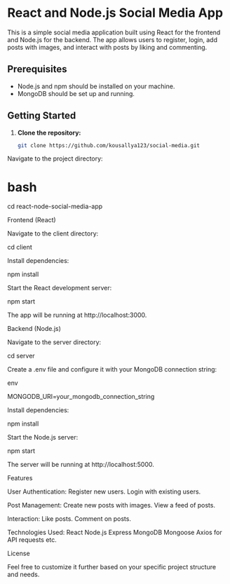 # React and Node.js Social Media App

This is a simple social media application built using React for the frontend and Node.js for the backend. The app allows users to register, login, add posts with images, and interact with posts by liking and commenting.

## Prerequisites

- Node.js and npm should be installed on your machine.
- MongoDB should be set up and running.

## Getting Started

1. **Clone the repository:**

   ```bash
   git clone https://github.com/kousallya123/social-media.git


Navigate to the project directory:

# bash

cd react-node-social-media-app


Frontend (React)


Navigate to the client directory:

cd client


Install dependencies:

npm install


Start the React development server:

npm start


The app will be running at http://localhost:3000.

Backend (Node.js)


Navigate to the server directory:

cd server

Create a .env file and configure it with your MongoDB connection string:

env

MONGODB_URI=your_mongodb_connection_string


Install dependencies:

npm install

Start the Node.js server:

npm start

The server will be running at http://localhost:5000.

Features

User Authentication:
Register new users.
Login with existing users.

Post Management:
Create new posts with images.
View a feed of posts.

Interaction:
Like posts.
Comment on posts.


Technologies Used:
React
Node.js
Express
MongoDB
Mongoose
Axios for API requests
etc.


License

Feel free to customize it further based on your specific project structure and needs.
